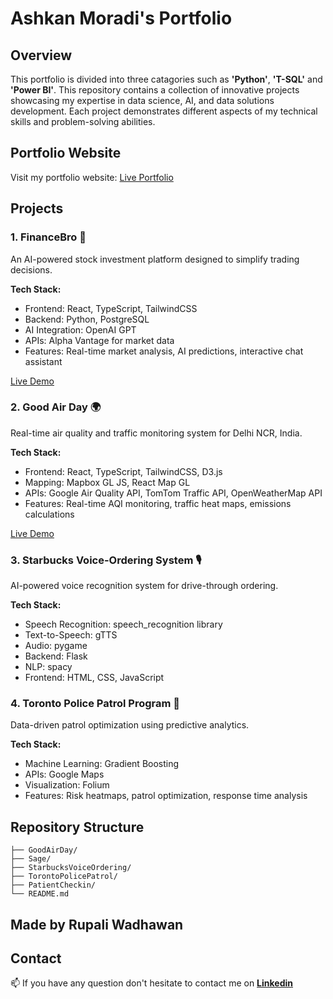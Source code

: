 # Ashkan Moradi's Portfolio

## Overview
This portfolio is divided into three catagories such as **'Python'**, **'T-SQL'** and **'Power BI'**.
This repository contains a collection of innovative projects showcasing my expertise in data science, AI, and data solutions development. Each project demonstrates different aspects of my technical skills and problem-solving abilities.

## Portfolio Website
Visit my portfolio website: [Live Portfolio](https://rupaliwadhawan.com)

## Projects

### 1. FinanceBro 🚀
An AI-powered stock investment platform designed to simplify trading decisions.

**Tech Stack:**
- Frontend: React, TypeScript, TailwindCSS
- Backend: Python, PostgreSQL
- AI Integration: OpenAI GPT
- APIs: Alpha Vantage for market data
- Features: Real-time market analysis, AI predictions, interactive chat assistant

[Live Demo](https://finance-bro.replit.app/) 

### 2. Good Air Day 🌍
Real-time air quality and traffic monitoring system for Delhi NCR, India.

**Tech Stack:**
- Frontend: React, TypeScript, TailwindCSS, D3.js
- Mapping: Mapbox GL JS, React Map GL
- APIs: Google Air Quality API, TomTom Traffic API, OpenWeatherMap API
- Features: Real-time AQI monitoring, traffic heat maps, emissions calculations

[Live Demo](https://good-air-day.netlify.app/) 

### 3. Starbucks Voice-Ordering System 🎙️
AI-powered voice recognition system for drive-through ordering.

**Tech Stack:**
- Speech Recognition: speech_recognition library
- Text-to-Speech: gTTS
- Audio: pygame
- Backend: Flask
- NLP: spacy
- Frontend: HTML, CSS, JavaScript

### 4. Toronto Police Patrol Program 👮
Data-driven patrol optimization using predictive analytics.

**Tech Stack:**
- Machine Learning: Gradient Boosting
- APIs: Google Maps
- Visualization: Folium
- Features: Risk heatmaps, patrol optimization, response time analysis


## Repository Structure
```
├── GoodAirDay/
├── Sage/
├── StarbucksVoiceOrdering/
├── TorontoPolicePatrol/
├── PatientCheckin/
└── README.md
```

## Made by Rupali Wadhawan

## Contact
📫 If you have any question don't hesitate to contact me on [**Linkedin**](https://www.linkedin.com/in/ashkan-moradi-33936278/)

